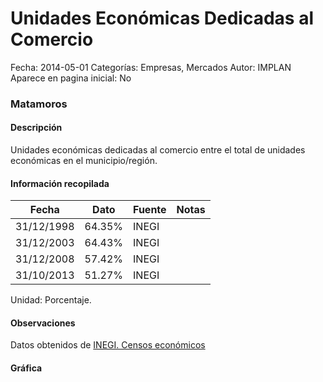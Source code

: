 Unidades Económicas Dedicadas al Comercio
=====

Fecha: 2014-05-01
Categorías: Empresas, Mercados
Autor: IMPLAN
Aparece en pagina inicial: No

### Matamoros

#### Descripción

Unidades económicas dedicadas al comercio entre el total de unidades económicas en el municipio/región.

<!-- break -->

#### Información recopilada

<table class="table table-hover table-bordered matriz">
  <thead>
    <tr><th>Fecha</th><th>Dato</th><th>Fuente</th><th>Notas</th></tr>
  </thead>
  <tbody>
    <tr><td class="centrado">31/12/1998</td><td class="derecha">64.35%</td><td>INEGI</td><td></td></tr>
    <tr><td class="centrado">31/12/2003</td><td class="derecha">64.43%</td><td>INEGI</td><td></td></tr>
    <tr><td class="centrado">31/12/2008</td><td class="derecha">57.42%</td><td>INEGI</td><td></td></tr>
    <tr><td class="centrado">31/10/2013</td><td class="derecha">51.27%</td><td>INEGI</td><td></td></tr>
  </tbody>
</table>

Unidad: Porcentaje.

#### Observaciones

Datos obtenidos de [INEGI. Censos económicos](http://www3.inegi.org.mx/sistemas/saic/)

#### Gráfica

<div id="Morrisnmnpnrgq" class="grafica"></div>
  <script>
  new Morris.Line({
    element: 'Morrisnmnpnrgq',
    data: [
      { fecha: '1998-12-31', dato: 64.3500 },
      { fecha: '2003-12-31', dato: 64.4300 },
      { fecha: '2008-12-31', dato: 57.4200 },
      { fecha: '2013-10-31', dato: 51.2700 }
    ],
    xkey: 'fecha',
    ykeys: ['dato'],
    labels: ['Dato'],
    lineColors: ['#FF5B02'],
    xLabelFormat: function(d) {
      return d.getDate()+'/'+(d.getMonth()+1)+'/'+d.getFullYear();
    },
    dateFormat: function (ts) {
      var d = new Date(ts);
      return d.getDate() + '/' + (d.getMonth() + 1) + '/' + d.getFullYear();
    }
  });
  </script>
